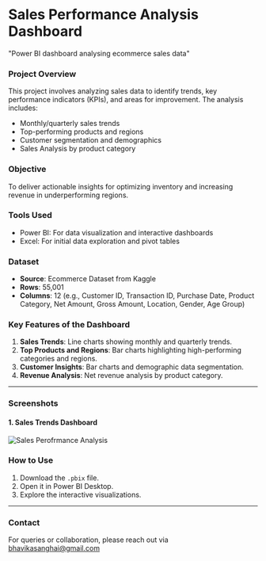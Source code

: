 # Sales Performance Analysis Dashboard
"Power BI dashboard analysing ecommerce sales data"

### **Project Overview**
This project involves analyzing sales data to identify trends, key performance indicators (KPIs), and areas for improvement. The analysis includes:
- Monthly/quarterly sales trends
- Top-performing products and regions
- Customer segmentation and demographics
- Sales Analysis by product category
  
### **Objective**
To deliver actionable insights for optimizing inventory and increasing revenue in underperforming regions.

### **Tools Used**
- Power BI: For data visualization and interactive dashboards
- Excel: For initial data exploration and pivot tables

### **Dataset**
- **Source**: Ecommerce Dataset from Kaggle
- **Rows**: 55,001
- **Columns**: 12 (e.g., Customer ID, Transaction ID, Purchase Date, Product Category, Net Amount, Gross Amount, Location, Gender, Age Group)

### **Key Features of the Dashboard**
1. **Sales Trends**: Line charts showing monthly and quarterly trends.
2. **Top Products and Regions**: Bar charts highlighting high-performing categories and regions.
3. **Customer Insights**: Bar charts and demographic data segmentation.
4. **Revenue Analysis**: Net revenue analysis by product category.

---

### **Screenshots**
#### 1. Sales Trends Dashboard
![Sales Perofrmance Analysis](https://github.com/user-attachments/assets/726ecb0b-10ae-4e2e-9734-eca8b3756b9a)


### **How to Use**
1. Download the `.pbix` file.
2. Open it in Power BI Desktop.
3. Explore the interactive visualizations.

---

### **Contact**
For queries or collaboration, please reach out via bhavikasanghai@gmail.com
